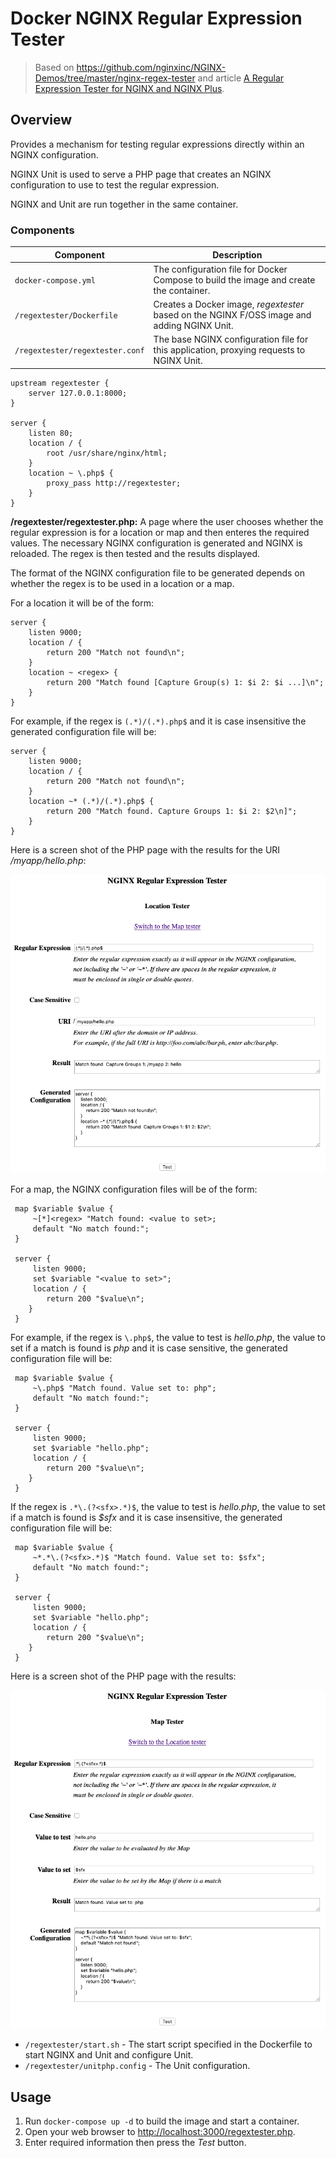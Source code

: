# Docker NGINX Regular Expression Tester

> Based on <https://github.com/nginxinc/NGINX-Demos/tree/master/nginx-regex-tester> and article [A Regular Expression Tester for NGINX and NGINX Plus](https://www.nginx.com/blog/regular-expression-tester-nginx/).

## Overview

Provides a mechanism for testing regular expressions directly within an NGINX
configuration.

NGINX Unit is used to serve a PHP page that creates an NGINX configuration to
use to test the regular expression.

NGINX and Unit are run together in the same container.

### Components

|            Component            |                                         Description                                         |
|---------------------------------|---------------------------------------------------------------------------------------------|
| `docker-compose.yml`            | The configuration file for Docker Compose to build the image and create the container.      |
| `/regextester/Dockerfile`       | Creates a Docker image, _regextester_ based on the NGINX F/OSS image and adding NGINX Unit. |
| `/regextester/regextester.conf` | The base NGINX configuration file for this application, proxying requests to NGINX Unit.    |

```nginx
upstream regextester {
    server 127.0.0.1:8000;
}

server {
    listen 80;
    location / {
        root /usr/share/nginx/html;
    }
    location ~ \.php$ {
        proxy_pass http://regextester;
    }
}
```

**/regextester/regextester.php:** A page where the user chooses whether the
regular expression is for a location or map and then enteres the required
values. The necessary NGINX configuration is generated and NGINX is reloaded.
The regex is then tested and the results displayed.

The format of the NGINX configuration file to be generated depends on whether
the regex is to be used in a location or a map.

For a location it will be of the form:

```nginx
server {
    listen 9000;
    location / {
        return 200 "Match not found\n";
    }
    location ~ <regex> {
        return 200 "Match found [Capture Group(s) 1: $i 2: $i ...]\n";
    }
}
```

For example, if the regex is `(.*)/(.*).php$` and it is case insensitive the
generated configuration file will be:

```nginx
server {
    listen 9000;
    location / {
        return 200 "Match not found\n";
    }
    location ~* (.*)/(.*).php$ {
        return 200 "Match found. Capture Groups 1: $i 2: $2\n]";
    }
}
```

Here is a screen shot of the PHP page with the results for the URI _/myapp/hello.php_:

![screen shot of the PHP page with the results for the URI](screen_shot_loc.png)

For a map, the NGINX configuration files will be of the form:

```nginx
 map $variable $value {
     ~[*]<regex> "Match found: <value to set>;
     default "No match found:";
 }

 server {
     listen 9000;
     set $variable "<value to set>";
     location / {
        return 200 "$value\n";
    }
 }
```

For example, if the regex is `\.php$`, the value to test is _hello.php_, the
value to set if a match is found is _php_ and it is case sensitive, the
generated configuration file will be:

```nginx
 map $variable $value {
     ~\.php$ "Match found. Value set to: php";
     default "No match found:";
 }

 server {
     listen 9000;
     set $variable "hello.php";
     location / {
        return 200 "$value\n";
    }
 }
```

If the regex is `.*\.(?<sfx>.*)$`, the value to test is _hello.php_, the value
to set if a match is found is _$sfx_ and it is case insensitive, the generated
configuration file will be:

```nginx
 map $variable $value {
     ~*.*\.(?<sfx>.*)$ "Match found. Value set to: $sfx";
     default "No match found:";
 }

 server {
     listen 9000;
     set $variable "hello.php";
     location / {
        return 200 "$value\n";
    }
 }
```

Here is a screen shot of the PHP page with the results:

![Screen shot of the PHP page with the results](screen_shot_map.png)

- `/regextester/start.sh` - The start script specified in the Dockerfile to start NGINX and Unit and configure Unit.
- `/regextester/unitphp.config` - The Unit configuration.

## Usage

1. Run `docker-compose up -d` to build the image and start a container.
2. Open your web browser to <http://localhost:3000/regextester.php>.
3. Enter required information then press the _Test_ button.
